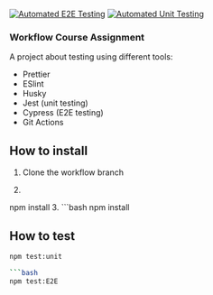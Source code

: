 [![Automated E2E Testing](https://github.com/DanielEkerhovd/social-media-client/actions/workflows/e2e-testing.yml/badge.svg)](https://github.com/DanielEkerhovd/social-media-client/actions/workflows/e2e-testing.yml)
[![Automated Unit Testing](https://github.com/DanielEkerhovd/social-media-client/actions/workflows/unit-testing.yml/badge.svg)](https://github.com/DanielEkerhovd/social-media-client/actions/workflows/unit-testing.yml)

### Workflow Course Assignment

A project about testing using different tools: 
- Prettier
- ESlint
- Husky
- Jest (unit testing)
- Cypress (E2E testing)
- Git Actions

## How to install

1. Clone the workflow branch
2. ```bash
npm install
3. ```bash
npm install

## How to test

```bash
npm test:unit

```bash
npm test:E2E
